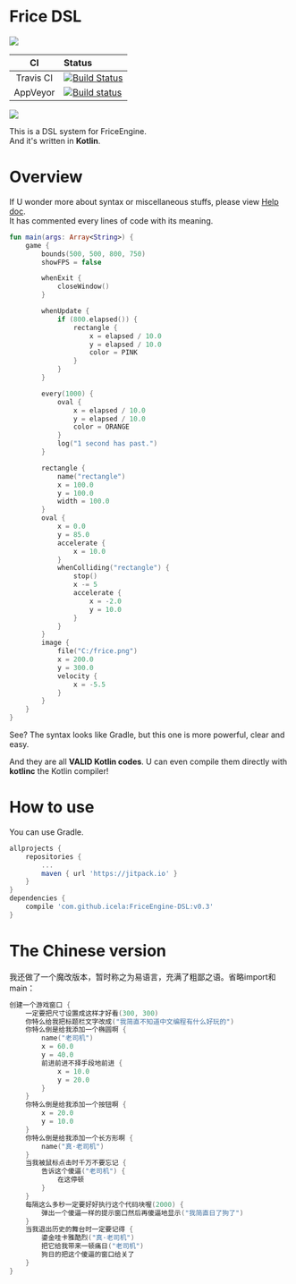 # Frice DSL

![](https://avatars1.githubusercontent.com/u/21008243)

CI|Status
:---:|:---|
Travis CI|[![Build Status](https://travis-ci.org/icela/FriceEngine-DSL.svg?branch=master)](https://travis-ci.org/icela/FriceEngine-DSL)
AppVeyor|[![Build status](https://ci.appveyor.com/api/projects/status/tne8wv0mofxgg31p/branch/master?svg=true)](https://ci.appveyor.com/project/ice1000/friceengine-dsl/branch/master)

[![](https://jitpack.io/v/icela/FriceEngine-DSL.svg)](https://jitpack.io/#icela/FriceEngine-DSL)

This is a DSL system for FriceEngine.<br/>
And it's written in **Kotlin**.

# Overview

If U wonder more about syntax or miscellaneous stuffs, please view [Help doc](./HELP.md).<br/>
It has commented every lines of code with its meaning.

```kotlin
fun main(args: Array<String>) {
	game {
		bounds(500, 500, 800, 750)
		showFPS = false

		whenExit {
			closeWindow()
		}

		whenUpdate {
			if (800.elapsed()) {
				rectangle {
					x = elapsed / 10.0
					y = elapsed / 10.0
					color = PINK
				}
			}
		}

		every(1000) {
			oval {
				x = elapsed / 10.0
				y = elapsed / 10.0
				color = ORANGE
			}
			log("1 second has past.")
		}

		rectangle {
			name("rectangle")
			x = 100.0
			y = 100.0
			width = 100.0
		}
		oval {
			x = 0.0
			y = 85.0
			accelerate {
				x = 10.0
			}
			whenColliding("rectangle") {
				stop()
				x -= 5
				accelerate {
					x = -2.0
					y = 10.0
				}
			}
		}
		image {
			file("C:/frice.png")
			x = 200.0
			y = 300.0
			velocity {
				x = -5.5
			}
		}
	}
}
```

See? The syntax looks like Gradle, but this one is more powerful, clear and easy.

And they are all **VALID Kotlin codes**. U can even compile them directly with **kotlinc** the Kotlin compiler!

# How to use

You can use Gradle.

```groovy
allprojects {
	repositories {
		...
		maven { url 'https://jitpack.io' }
	}
}
dependencies {
	compile 'com.github.icela:FriceEngine-DSL:v0.3'
}
```

# The Chinese version

我还做了一个魔改版本，暂时称之为易语言，充满了粗鄙之语。省略import和main：

```kotlin
创建一个游戏窗口 {
	一定要把尺寸设置成这样才好看(300, 300)
	你特么给我把标题栏文字改成("我简直不知道中文编程有什么好玩的")
	你特么倒是给我添加一个椭圆啊 {
		name("老司机")
		x = 60.0
		y = 40.0
		前进前进不择手段地前进 {
			x = 10.0
			y = 20.0
		}
	}
	你特么倒是给我添加一个按钮啊 {
		x = 20.0
		y = 10.0
	}
	你特么倒是给我添加一个长方形啊 {
		name("真·老司机")
	}
	当我被鼠标点击时千万不要忘记 {
		告诉这个傻逼("老司机") {
			在这停顿
		}
	}
	每隔这么多秒一定要好好执行这个代码块喔(2000) {
		弹出一个傻逼一样的提示窗口然后再傻逼地显示("我简直日了狗了")
	}
	当我退出历史的舞台时一定要记得 {
		鎏金哇卡雅酷烈("真·老司机")
		把它给我带来一顿痛日("老司机")
		狗日的把这个傻逼的窗口给关了
	}
}
```


